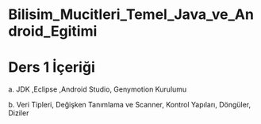 # Bilisim_Mucitleri_Temel_Java_ve_Android_Egitimi
# Ders 1 İçeriği
  a. JDK ,Eclipse ,Android Studio, Genymotion Kurulumu
  
  b. Veri Tipleri, Değişken Tanımlama ve Scanner, Kontrol Yapıları, Döngüler, Diziler 
